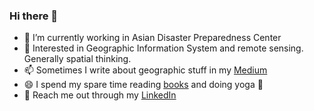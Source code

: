### Hi there 👋


- 🔭 I’m currently working in Asian Disaster Preparedness Center
- 🌱 Interested in Geographic Information System and remote sensing. Generally spatial thinking.  
- 📫 Sometimes I write about geographic stuff in my <a href="https://medium.com/@sryhandiniputeri">Medium</a>
- 😄 I spend my spare time reading <a href="https://www.goodreads.com/user/show/39816908-sry-handini-puteri">books</a> and doing yoga :lotus_position:
- :memo: Reach me out through my  <a href="https://www.linkedin.com/in/sry-handini-puteri-65631181/">LinkedIn</a>

